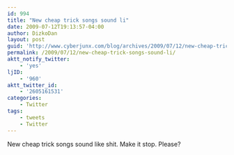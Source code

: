 ```yaml
---
id: 994
title: "New cheap trick songs sound li"
date: 2009-07-12T19:13:57-04:00
author: DizkoDan
layout: post
guid: 'http://www.cyberjunx.com/blog/archives/2009/07/12/new-cheap-trick-songs-sound-li/'
permalink: /2009/07/12/new-cheap-trick-songs-sound-li/
aktt_notify_twitter:
    - 'yes'
ljID:
    - '960'
aktt_twitter_id:
    - '2605161531'
categories:
    - Twitter
tags:
    - tweets
    - Twitter
---
```


New cheap trick songs sound like shit. Make it stop. Please?